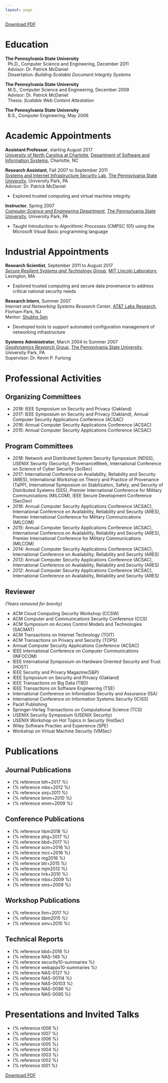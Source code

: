 ```yaml
---
layout: page
---
```

[Download PDF](/files/Moyer_cv.pdf)

# Education
**The Pennsylvania State University**  
&nbsp;&nbsp;Ph.D., Computer Science and Engineering, December 2011  
&nbsp;&nbsp;Advisor: Dr. Patrick McDaniel  
&nbsp;&nbsp;Dissertation: *Building Scalable Document Integrity Systems*

**The Pennsylvania State University**  
&nbsp;&nbsp;M.S., Computer Science and Engineering, December 2009  
&nbsp;&nbsp;Advisor: Dr. Patrick McDaniel  
&nbsp;&nbsp;Thesis: *Scalable Web Content Attestation*

**The Pennsylvania State University**  
&nbsp;&nbsp;B.S., Computer Engineering, May 2006  

# Academic Appointments
**Assistant Professor**, starting August 2017  
[University of North Carolina at Charlotte](http://www.uncc.edu), [Department of Software and Information Systems](http://sis.uncc.edu), Charlotte, NC  

**Research Assistant**, Fall 2007 to September 2011  
[Systems and Internet Infrastructure Security Lab](http://siis.cse.psu.edu), [The Pennsylvania State University](http://www.psu.edu), University Park, PA  
Advisor: Dr. Patrick McDaniel  
- Explored trusted computing and virtual machine integrity

**Instructor**, Spring 2007  
[*Computer Science and Engineering Department*](http://www.cse.psu.edu), [The Pennsylvania State University](http://www.psu.edu), University Park, PA  
- Taught *Introduction to Algorithmic Processes* (CMPSC 101) using the Microsoft Visual Basic programming language

# Industrial Appointments
**Research Scientist**, September 2011 to August 2017  
[*Secure Resilient Systems and Technology Group*](http://www.ll.mit.edu/mission/cybersec/SRST/SRST.html), [MIT Lincoln Laboratory](http://www.ll.mit.edu), Lexington, MA  
- Explored trusted computing and secure data provenance to address critical national security needs

**Research Intern**, Summer 2007  
*Internet and Networking Systems Research Center*, [AT&T Labs Research](http://www.research.att.com/), Florham Park, NJ  
Mentor: [Shubho Sen](http://www.research.att.com/people/Sen_Subhabrata/index.html?fbid=EOyV-w1AhQj)  
- Developed tools to support automated configuration management of networking infrastructure

**Systems Administrator**, March 2004 to Summer 2007  
[*Geodynamics Research Group*](https://geodyn.psu.edu/), [The Pennsylvania State University](http://www.psu.edu), University Park, PA  
Supervisor: Dr. Kevin P. Furlong

# Professional Activities
## Organizing Committees
- *2018*: IEEE Symposium on Security and Privacy (Oakland)
- *2017*: IEEE Symposium on Security and Privacy (Oakland), Annual Computer Security Applications Conference (ACSAC)
- *2016*: Annual Computer Security Applications Conference (ACSAC)
- *2015*: Annual Computer Security Applications Conference (ACSAC)

## Program Committees
- *2018*: Network and Distributed System Security Symposium (NDSS), USENIX Security (Security), ProvenanceWeek, International Conference on Science of Cyber Security (SciSec)
- *2017*: International Conference on Availability, Reliability and Security (ARES), International Workshop on Theory and Practice of Provenance (TaPP), International Symposium on Stabilization, Safety, and Security of Distributed Systems (SSS), Premier International Conference for Military Communications (MILCOM), IEEE Secure Development Conference (SecDev)
- *2016*: Annual Computer Security Applications Conference (ACSAC), International Conference on Availability, Reliability and Security (ARES), Premier International Conference for Military Communications (MILCOM)
- *2015*: Annual Computer Security Applications Conference (ACSAC), International Conference on Availability, Reliability and Security (ARES), Premier International Conference for Military Communications (MILCOM)
- *2014*: Annual Computer Security Applications Conference (ACSAC), International Conference on Availability, Reliability and Security (ARES)
- *2013*: Annual Computer Security Applications Conference (ACSAC), International Conference on Availability, Reliability and Security (ARES)
- *2012*: Annual Computer Security Applications Conference (ACSAC), International Conference on Availability, Reliability and Security (ARES)

## Reviewer
*(Years removed for brevity)*
- ACM Cloud Computing Security Workshop (CCSW)
- ACM Computer and Communications Security Conference (CCS)
- ACM Symposium on Access Control Models and Technologies (SACMAT)
- ACM Transactions on Internet Technology (TOIT)
- ACM Transactions on Privacy and Security (TOPS)
- Annual Computer Security Applications Conference (ACSAC)
- IEEE International Conference on Computer Communications (INFOCOM)
- IEEE International Symposium on Hardware Oriented Security and Trust (HOST)
- IEEE Security and Privacy Magazine(S&P)
- IEEE Symposium on Security and Privacy (Oakland)
- IEEE Transactions on Big Data (TBD)
- IEEE Transactions on Software Engineering (TSE)
- International Conference on Information Security and Assurance (ISA)
- International Conference on Information Systems Security (ICISS)
- Packt Publishing
- Springer-Verlag Transactions on Computational Science (TCS)
- USENIX Security Symposium (USENIX Security)
- USENIX Workshop on Hot Topics in Security (HotSec)
- Wiley Software Practiec and Experience (SPE)
- Workshop on Virtual Machine Security (VMSec)

# Publications

## Journal Publications
- {% reference bth+2017 %}
- {% reference mbs+2012 %}
- {% reference smj+2011 %}
- {% reference bmm+2010 %}
- {% reference emm+2009 %}

## Conference Publications
- {% reference hbm2018 %}
- {% reference phg+2017 %}
- {% reference bbd+2017 %}
- {% reference scm+2016 %}
- {% reference mcc+2016 %}
- {% reference mg2016 %}
- {% reference btr+2015 %}
- {% reference mjm2012 %}
- {% reference hrk+2010 %}
- {% reference mbs+2009 %}
- {% reference sms+2009 %}

## Workshop Publications
- {% reference lhm+2017 %}
- {% reference bbm2015 %}
- {% reference smv+2010 %}

## Technical Reports
- {% reference bbd+2016 %}
- {% reference NAS-149 %}
- {% reference security10-summaries %}
- {% reference webapps10-summaries %}
- {% reference NAS-0127 %}
- {% reference NAS-00114 %}
- {% reference NAS-00103 %}
- {% reference NAS-0098 %}
- {% reference NAS-0095 %}

# Presentations and Invited Talks
- {% reference t008 %}
- {% reference t007 %}
- {% reference t006 %}
- {% reference t005 %}
- {% reference t004 %}
- {% reference t003 %}
- {% reference t002 %}
- {% reference t001 %}

[Download PDF](/files/Moyer_cv.pdf)
